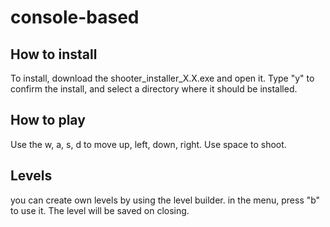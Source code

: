 # console-based
## How to install

To install, download the shooter_installer_X.X.exe and open it. Type "y" to confirm the install, and select a directory where it should be installed.
## How to play

Use the w, a, s, d to move up, left, down, right. Use space to shoot.

## Levels

you can create own levels by using the level builder. in the menu, press "b" to use it. The level will be saved on closing.

